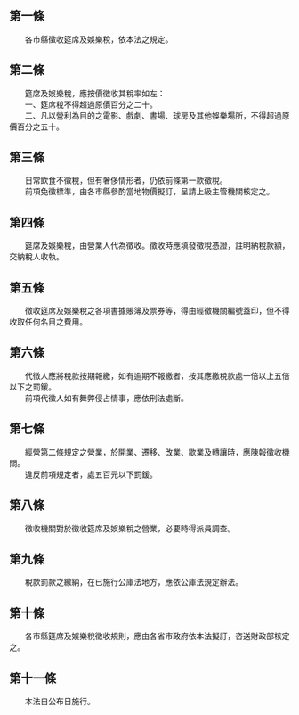 第一條 
-------
　　各市縣徵收筵席及娛樂稅，依本法之規定。  


第二條 
-------
　　筵席及娛樂稅，應按價徵收其稅率如左：  
　　一、筵席稅不得超過原價百分之二十。  
　　二、凡以營利為目的之電影、戲劇、書場、球房及其他娛樂場所，不得超過原價百分之五十。  


第三條 
-------
　　日常飲食不徵稅，但有奢侈情形者，仍依前條第一款徵稅。  
　　前項免徵標準，由各市縣參酌當地物價擬訂，呈請上級主管機關核定之。  


第四條 
-------
　　筵席及娛樂稅，由營業人代為徵收。徵收時應填發徵稅憑證，註明納稅款額，交納稅人收執。  


第五條 
-------
　　徵收筵席及娛樂稅之各項書據賬簿及票券等，得由經徵機關編號蓋印，但不得收取任何名目之費用。  


第六條 
-------
　　代徵人應將稅款按期報繳，如有逾期不報繳者，按其應繳稅款處一倍以上五倍以下之罰鍰。  
　　前項代徵人如有舞弊侵占情事，應依刑法處斷。  


第七條 
-------
　　經營第二條規定之營業，於開業、遷移、改業、歇業及轉讓時，應陳報徵收機關。  
　　違反前項規定者，處五百元以下罰鍰。  


第八條 
-------
　　徵收機關對於徵收筵席及娛樂稅之營業，必要時得派員調查。  


第九條 
-------
　　稅款罰款之繳納，在已施行公庫法地方，應依公庫法規定辦法。  


第十條 
-------
　　各市縣筵席及娛樂稅徵收規則，應由各省市政府依本法擬訂，咨送財政部核定之。  


第十一條 
---------
　　本法自公布日施行。